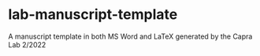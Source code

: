 # lab-manuscript-template
A manuscript template in both MS Word and LaTeX generated by the Capra Lab 2/2022
